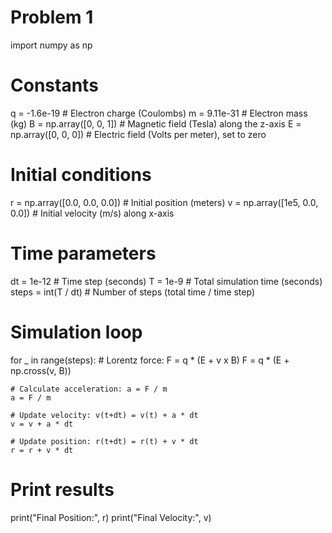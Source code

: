 # Problem 1

import numpy as np

# Constants
q = -1.6e-19   # Electron charge (Coulombs)
m = 9.11e-31   # Electron mass (kg)
B = np.array([0, 0, 1])  # Magnetic field (Tesla) along the z-axis
E = np.array([0, 0, 0])  # Electric field (Volts per meter), set to zero

# Initial conditions
r = np.array([0.0, 0.0, 0.0])  # Initial position (meters)
v = np.array([1e5, 0.0, 0.0])   # Initial velocity (m/s) along x-axis

# Time parameters
dt = 1e-12    # Time step (seconds)
T = 1e-9      # Total simulation time (seconds)
steps = int(T / dt)  # Number of steps (total time / time step)

# Simulation loop
for _ in range(steps):
    # Lorentz force: F = q * (E + v x B)
    F = q * (E + np.cross(v, B))  
    
    # Calculate acceleration: a = F / m
    a = F / m  
    
    # Update velocity: v(t+dt) = v(t) + a * dt
    v = v + a * dt  
    
    # Update position: r(t+dt) = r(t) + v * dt
    r = r + v * dt  

# Print results
print("Final Position:", r)
print("Final Velocity:", v)

